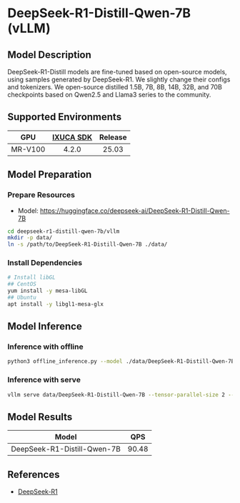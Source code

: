 # DeepSeek-R1-Distill-Qwen-7B (vLLM)

## Model Description

DeepSeek-R1-Distill models are fine-tuned based on open-source models, using samples generated by DeepSeek-R1. We
slightly change their configs and tokenizers.  We open-source distilled 1.5B, 7B, 8B, 14B, 32B, and 70B checkpoints
based on Qwen2.5 and Llama3 series to the community.

## Supported Environments

| GPU    | [IXUCA SDK](https://gitee.com/deep-spark/deepspark#%E5%A4%A9%E6%95%B0%E6%99%BA%E7%AE%97%E8%BD%AF%E4%BB%B6%E6%A0%88-ixuca) | Release |
| :----: | :----: | :----: |
| MR-V100 | 4.2.0     |  25.03  |

## Model Preparation

### Prepare Resources

- Model: <https://huggingface.co/deepseek-ai/DeepSeek-R1-Distill-Qwen-7B>

```bash
cd deepseek-r1-distill-qwen-7b/vllm
mkdir -p data/
ln -s /path/to/DeepSeek-R1-Distill-Qwen-7B ./data/
```

### Install Dependencies

```bash
# Install libGL
## CentOS
yum install -y mesa-libGL
## Ubuntu
apt install -y libgl1-mesa-glx
```

## Model Inference

### Inference with offline

```bash
python3 offline_inference.py --model ./data/DeepSeek-R1-Distill-Qwen-7B --max-tokens 256 -tp 1 --temperature 0.0 --max-model-len 3096
```

### Inference with serve

```bash
vllm serve data/DeepSeek-R1-Distill-Qwen-7B --tensor-parallel-size 2 --max-model-len 32768 --enforce-eager --trust-remote-code
```

## Model Results

| Model                       | QPS   |
| :----: | :----: |
| DeepSeek-R1-Distill-Qwen-7B | 90.48 |

## References

- [DeepSeek-R1](https://github.com/deepseek-ai/DeepSeek-R1)
